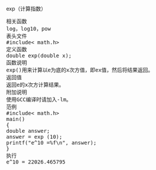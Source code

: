 exp（计算指数）
<pre>相关函数
log，log10，pow
表头文件
#include< math.h>
定义函数
double exp(double x);
函数说明
exp()用来计算以e为底的x次方值，即ex值，然后将结果返回。
返回值
返回e的x次方计算结果。
附加说明
使用GCC编译时请加入-lm。
范例
#include< math.h>
main()
{
double answer;
answer = exp (10);
printf("e^10 =%f\n", answer);
}
执行
e^10 = 22026.465795</pre>